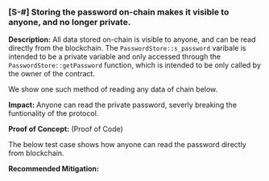 ### [S-#] Storing the password on-chain makes it visible to anyone, and no longer private.

**Description:**  All data stored on-chain is visible to anyone, and can be read directly from the blockchain. The `PasswordStore::s_password` varibale is intended to be a private variable and only accessed through the `PasswordStore::getPassword` function, which is intended to be only called by the owner of the contract.

We show one such method of reading any data of chain below.

**Impact:** Anyone can read the private password, severly breaking the funtionality of the protocol.

**Proof of Concept:** (Proof of Code)

The below test case shows how anyone can read the password directly from blockchain.

**Recommended Mitigation:** 